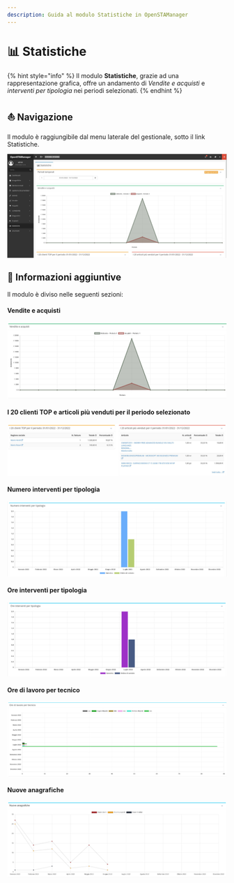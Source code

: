 ```yaml
---
description: Guida al modulo Statistiche in OpenSTAManager
---
```


# 📊 Statistiche

{% hint style="info" %}
Il modulo **Statistiche**, grazie ad una rappresentazione grafica, offre un andamento di _Vendite e acquisti_ e _interventi per tipologia_ nei periodi selezionati.
{% endhint %}

## ⛵ Navigazione

Il modulo è raggiungibile dal menu laterale del gestionale, sotto il link Statistiche.

![](<../../.gitbook/assets/image (447).png>)

## 🔽 Informazioni aggiuntive

Il modulo è diviso nelle seguenti sezioni:

#### Vendite e acquisti

![](<../../.gitbook/assets/image (55).png>)

#### I 20 clienti TOP e articoli più venduti per il periodo selezionato

![](<../../.gitbook/assets/image (558).png>)

#### Numero interventi per tipologia

![](<../../.gitbook/assets/image (676).png>)

#### Ore interventi per tipologia

![](<../../.gitbook/assets/image (501).png>)

#### Ore di lavoro per tecnico

![](<../../.gitbook/assets/image (438).png>)

#### Nuove anagrafiche

![](<../../.gitbook/assets/Clipboard - 7 luglio 2022 12 56.png>)
